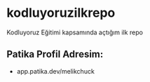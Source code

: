 # kodluyoruzilkrepo
Kodluyoruz Eğitimi kapsamında açtığım ilk repo

## Patika Profil Adresim:
* app.patika.dev/melikchuck
